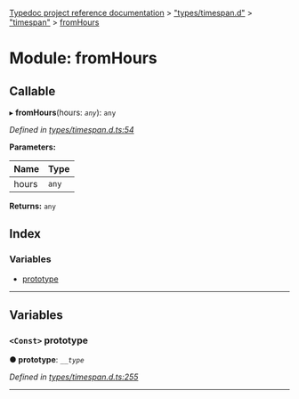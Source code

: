 [Typedoc project reference documentation](../README.md) > ["types/timespan.d"](../modules/_types_timespan_d_.md) > ["timespan"](../modules/_types_timespan_d_._timespan_.md) > [fromHours](../modules/_types_timespan_d_._timespan_.fromhours.md)

# Module: fromHours

## Callable
▸ **fromHours**(hours: *`any`*): `any`

*Defined in [types/timespan.d.ts:54](https://github.com/DocuWare/REST-Sample-TS/blob/22cf36b/src/types/timespan.d.ts#L54)*

**Parameters:**

| Name | Type |
| ------ | ------ |
| hours | `any` |

**Returns:** `any`

## Index

### Variables

* [prototype](_types_timespan_d_._timespan_.fromhours.md#prototype)

---

## Variables

<a id="prototype"></a>

### `<Const>` prototype

**● prototype**: *`__type`*

*Defined in [types/timespan.d.ts:255](https://github.com/DocuWare/REST-Sample-TS/blob/22cf36b/src/types/timespan.d.ts#L255)*

___

